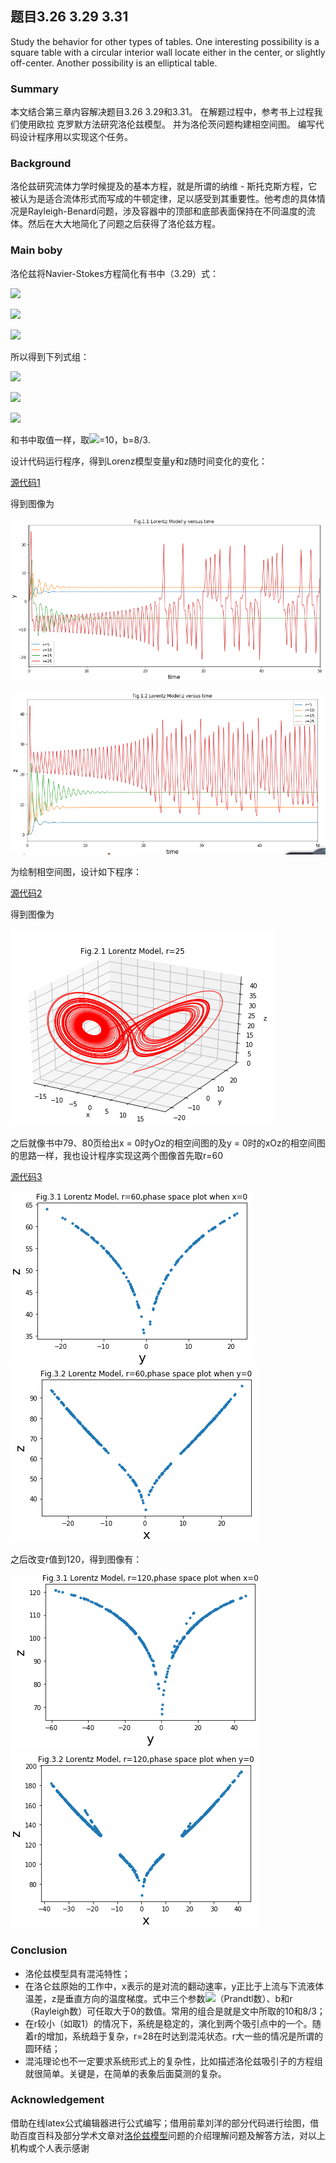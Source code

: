 ## 题目3.26 3.29 3.31

Study the behavior for other types of tables. One interesting possibility is a square table with a circular interior wall locate either in the center, or slightly off-center. Another possibility is an elliptical table.

### Summary

本文结合第三章内容解决题目3.26 3.29和3.31。 在解题过程中，参考书上过程我们使用欧拉 克罗默方法研究洛伦兹模型。
并为洛伦茨问题构建相空间图。
编写代码设计程序用以实现这个任务。

### Background

洛伦兹研究流体力学时候提及的基本方程，就是所谓的纳维 - 斯托克斯方程，它被认为是适合流体形式而写成的牛顿定律，足以感受到其重要性。他考虑的具体情况是Rayleigh-Benard问题，涉及容器中的顶部和底部表面保持在不同温度的流体。然后在大大地简化了问题之后获得了洛伦兹方程。

### Main boby

洛伦兹将Navier-Stokes方程简化有书中（3.29）式：

![](http://latex.codecogs.com/gif.latex?\frac{dx}{dt}=\sigma(y-x))

![](http://latex.codecogs.com/gif.latex?\frac{dy}{dt}=-xz+rx-y)

![](http://latex.codecogs.com/gif.latex?\frac{dz}{dt}=xy-bz)

所以得到下列式组：

![](http://latex.codecogs.com/gif.latex?\·x_{i+1}=x_{i}+\sigma(-x_{i}+y_{i})dt)

![](http://latex.codecogs.com/gif.latex?\·y_{i+1}=y_{i}+(-x_{i}z_{i}+rx_{i}-y_{i})dt)

![](http://latex.codecogs.com/gif.latex?\·z_{i+1}=z_{i}+(x_{i}y_{i}-bz_{i})dt)

和书中取值一样，取![](http://latex.codecogs.com/gif.latex?\sigma)=10，b=8/3.

设计代码运行程序，得到Lorenz模型变量y和z随时间变化的变化：

[源代码1](https://raw.githubusercontent.com/oliveryanjia/compuational_physics_N2015301020146/master/code%20of%203.26%20(01))

得到图像为

![image](https://github.com/oliveryanjia/compuational_physics_N2015301020146/blob/master/chapter%203.26%2001.png)

![image](https://github.com/oliveryanjia/compuational_physics_N2015301020146/blob/master/chapter%203.26%2002.png)

为绘制相空间图，设计如下程序：

[源代码2](https://raw.githubusercontent.com/oliveryanjia/compuational_physics_N2015301020146/master/code%20of%20chapter%203.26%EF%BC%8802%EF%BC%89)

得到图像为

![image](https://github.com/oliveryanjia/compuational_physics_N2015301020146/blob/master/chapter%203.26%2003.png)

之后就像书中79、80页给出x = 0时yOz的相空间图的及y = 0时的xOz的相空间图的思路一样，我也设计程序实现这两个图像首先取r=60

[源代码3](https://raw.githubusercontent.com/oliveryanjia/compuational_physics_N2015301020146/master/code%20of%20chapter%203.26%EF%BC%8803%EF%BC%89)

![image](https://github.com/oliveryanjia/compuational_physics_N2015301020146/blob/master/chapter%203.26%2004.png)
![image](https://github.com/oliveryanjia/compuational_physics_N2015301020146/blob/master/chapter%203.26%2005.png)

之后改变r值到120，得到图像有：

![image](https://github.com/oliveryanjia/compuational_physics_N2015301020146/blob/master/chapter%203.26%2006.png)
![image](https://github.com/oliveryanjia/compuational_physics_N2015301020146/blob/master/chapter%203.26%2007.png)

### Conclusion

- 洛伦兹模型具有混沌特性；
- 在洛仑兹原始的工作中，x表示的是对流的翻动速率，y正比于上流与下流液体温差，z是垂直方向的温度梯度。式中三个参数![](http://latex.codecogs.com/gif.latex?\sigma)（Prandtl数）、b和r（Rayleigh数）可任取大于0的数值。常用的组合是就是文中所取的10和8/3；
- 在r较小（如取1）的情况下，系统是稳定的，演化到两个吸引点中的一个。随着r的增加，系统趋于复杂，r=28在时达到混沌状态。r大一些的情况是所谓的圆环结；
- 混沌理论也不一定要求系统形式上的复杂性，比如描述洛伦兹吸引子的方程组就很简单。关键是，在简单的表象后面莫测的复杂。

### Acknowledgement

借助在线latex公式编辑器进行公式编写；借用前辈刘洋的部分代码进行绘图，借助百度百科及部分学术文章对[洛伦兹模型](https://wenku.baidu.com/view/4ca33a8216fc700aba68fc1f.html)问题的介绍理解问题及解答方法，对以上机构或个人表示感谢